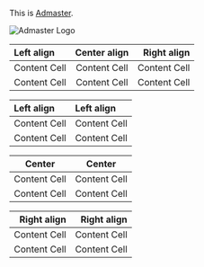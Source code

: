 


This is [Admaster](http://www.admaster.com.cn/zh-cn/).

![Admaster Logo](http://www.admaster.com.cn/static/img/logo.png "Admaster")

|  Left align   |  Center align |  Right align  |
|:------------- |:-------------:| -------------:|
| Content Cell  | Content Cell  | Content Cell  |
| Content Cell  | Content Cell  | Content Cell  |


|  Left align   |   Left align  |
|:------------- |:------------- |
| Content Cell  | Content Cell  |
| Content Cell  | Content Cell  |

|     Center    |     Center    |
|:-------------:|:-------------:|
| Content Cell  | Content Cell  |
| Content Cell  | Content Cell  |

|  Right align  |  Right align  |
| -------------:| -------------:|
| Content Cell  | Content Cell  |
| Content Cell  | Content Cell  |